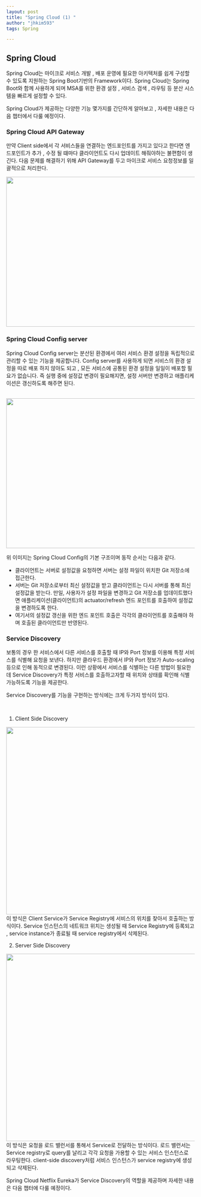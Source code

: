 ```yaml
---
layout: post
title: "Spring Cloud (1) "
author: "jhkim593"
tags: Spring

---
```


## Spring Cloud
Spring Cloud는 마이크로 서비스 개발 , 배포 운영에 필요한 아키텍처를 쉽게 구성할 수 있도록 지원하는 Spring Boot기반의 Framework이다.
Spring Cloud는 Spring Boot와 함께 사용하게 되며 MSA를 위한 환경 설정 , 서비스 검색 , 라우팅 등 분산 시스템을 빠르게 설정할 수 있다.

Spring Cloud가 제공하는 다양한 기능 몇가지를 간단하게 알아보고 ,
자세한 내용은 다음 챕터에서 다룰 예정이다.

### Spring Cloud API Gateway
만약 Client side에서 각 서비스들을 연결하는 엔드포인트를 가지고 있다고 한다면 엔드포인트가 추가 , 수정 될 떄마다 클라이언트도 다시 업데이트 해줘야하는 불편함이 생긴다. 다음 문제를 해결하기 위해 API Gateway를 두고 마이크로 서비스 요청정보를 일괄적으로 처리한다.

<img src="https://user-images.githubusercontent.com/53510936/202893107-52c4e046-1dda-465c-94af-57df6bed7f36.png"  width="800" height="400"/>

<br>

### Spring Cloud Config server
Spring Cloud Config server는 분산된 환경에서 여러 서비스 환경 설정을 독립적으로 관리할 수 있는 기능을 제공합니다.
Config server를 사용하게 되면 서비스의 환경 설정을 따로 배포 하지 않아도 되고 , 모든 서비스에 공통된 환경 설정을 일일이 배포할 필요가 없습니다.
즉 실행 중에 설정값 변경이 필요해지면, 설정 서버만 변경하고 애플리케이션은 갱신하도록 해주면 된다.

<br>

<img src="https://user-images.githubusercontent.com/53510936/202890438-add9eedc-f574-4fb8-90ac-7d0066114d6b.png"  width="800" height="400"/>

위 이미지는 Spring Cloud Config의 기본 구조이며 동작 순서는 다음과 같다.

- 클라이언트는 서버로 설정값을 요청하면 서버는 설정 파일이 위치한 Git 저장소에 접근한다.
- 서버는 Git 저장소로부터 최신 설정값을 받고 클라이언트는 다시 서버를 통해 최신 설정값을 받는다. 만일, 사용자가 설정 파일을 변경하고 Git 저장소를 업데이트했다면 애플리케이션(클라이언트)의 actuator/refresh 엔드 포인트를 호출하여 설정값을 변경하도록 한다.
- 여기서의 설정값 갱신을 위한 엔드 포인트 호출은 각각의 클라이언트를 호출해야 하며 호출된 클라이언트만 반영된다.


### Service Discovery
보통의 경우 한 서비스에서 다른 서비스를 호출할 때 IP와 Port 정보를 이용해 특정 서비스를 식별해 요청을 보낸다. 하지만 클라우드 환경에서 IP와 Port 정보가 Auto-scaling 등으로 인해 동적으로 변경된다. 이런 상황에서 서비스를 식별하는 다른 방법이 필요한데 Service Discovery가 특정 서비스를 호출하고자할 때 위치와 상태를 확인해 식별 가능하도록 기능을 제공한다.

Service Discovery를 기능을 구현하는 방식에는 크게 두가지 방식이 있다.

<br>

1. Client Side Discovery
<img src="https://user-images.githubusercontent.com/53510936/202892202-9b0c8ce9-d18f-4487-9c0b-d70f3ca425ad.png"  width="800" height="500"/>
이 방식은  Client Service가 Service Registry에 서비스의 위치를 찾아서 호출하는 방식이다. Service 인스턴스의 네트워크 위치는 생성될 때 Service Registry에 등록되고 , service instance가 종료될 때 service registry에서 삭제된다.


2. Server Side Discovery
<img src="https://user-images.githubusercontent.com/53510936/202892513-41563acc-fef7-4c8e-bef7-cfa3af6ecbb5.png"  width="800" height="500"/>
이 방식은 요청을 로드 밸런서를 통해서 Service로 전달하는 방식이다. 로드 밸런서는 Service registry로 query를 날리고 각각 요청을 가용할 수 있는 서비스 인스턴스로 라우팅한다. client-side discovery처럼 서비스 인스턴스가 service registry에 생성되고 삭제된다.

Spring Cloud Netflix Eureka가 Service Discovery의 역할을 제공하며 자세한 내용은 다음 챕터에 다룰 예정이다.
